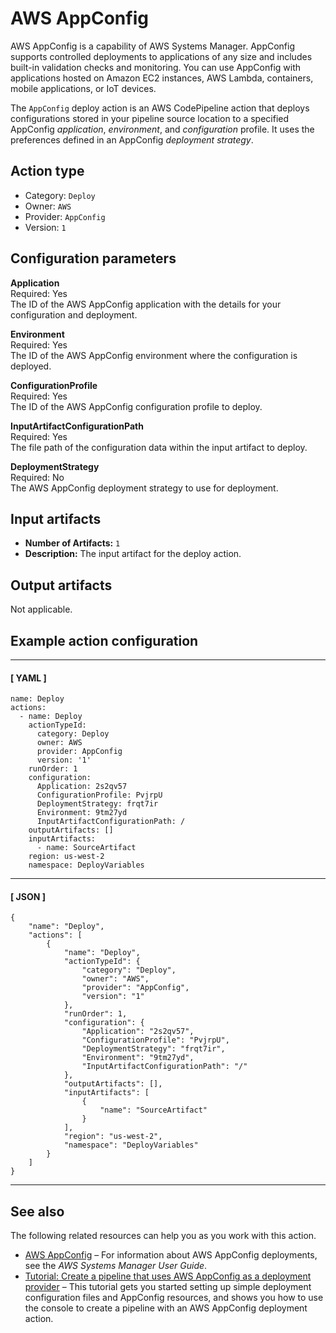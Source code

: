 # AWS AppConfig<a name="action-reference-AppConfig"></a>

AWS AppConfig is a capability of AWS Systems Manager\. AppConfig supports controlled deployments to applications of any size and includes built\-in validation checks and monitoring\. You can use AppConfig with applications hosted on Amazon EC2 instances, AWS Lambda, containers, mobile applications, or IoT devices\.

The `AppConfig` deploy action is an AWS CodePipeline action that deploys configurations stored in your pipeline source location to a specified AppConfig *application*, *environment*, and *configuration* profile\. It uses the preferences defined in an AppConfig *deployment strategy*\.

## Action type<a name="action-reference-AppConfig-type"></a>
+ Category: `Deploy`
+ Owner: `AWS`
+ Provider: `AppConfig`
+ Version: `1`

## Configuration parameters<a name="action-reference-AppConfig-config"></a>

**Application**  
Required: Yes  
The ID of the AWS AppConfig application with the details for your configuration and deployment\.

**Environment**  
Required: Yes  
The ID of the AWS AppConfig environment where the configuration is deployed\.

**ConfigurationProfile**  
Required: Yes  
The ID of the AWS AppConfig configuration profile to deploy\.

**InputArtifactConfigurationPath**  
Required: Yes  
The file path of the configuration data within the input artifact to deploy\.

**DeploymentStrategy**  
Required: No  
The AWS AppConfig deployment strategy to use for deployment\.

## Input artifacts<a name="action-reference-AppConfig-input"></a>
+ **Number of Artifacts:** `1`
+ **Description:** The input artifact for the deploy action\.

## Output artifacts<a name="action-reference-AppConfig-output"></a>

Not applicable\.

## Example action configuration<a name="action-reference-AppConfig-example"></a>

------
#### [ YAML ]

```
name: Deploy
actions:
  - name: Deploy
    actionTypeId:
      category: Deploy
      owner: AWS
      provider: AppConfig
      version: '1'
    runOrder: 1
    configuration:
      Application: 2s2qv57
      ConfigurationProfile: PvjrpU
      DeploymentStrategy: frqt7ir
      Environment: 9tm27yd
      InputArtifactConfigurationPath: /
    outputArtifacts: []
    inputArtifacts:
      - name: SourceArtifact
    region: us-west-2
    namespace: DeployVariables
```

------
#### [ JSON ]

```
{
    "name": "Deploy",
    "actions": [
        {
            "name": "Deploy",
            "actionTypeId": {
                "category": "Deploy",
                "owner": "AWS",
                "provider": "AppConfig",
                "version": "1"
            },
            "runOrder": 1,
            "configuration": {
                "Application": "2s2qv57",
                "ConfigurationProfile": "PvjrpU",
                "DeploymentStrategy": "frqt7ir",
                "Environment": "9tm27yd",
                "InputArtifactConfigurationPath": "/"
            },
            "outputArtifacts": [],
            "inputArtifacts": [
                {
                    "name": "SourceArtifact"
                }
            ],
            "region": "us-west-2",
            "namespace": "DeployVariables"
        }
    ]
}
```

------

## See also<a name="action-reference-StepFunctions-links"></a>

The following related resources can help you as you work with this action\.
+ [AWS AppConfig](https://docs.aws.amazon.com/systems-manager/latest/userguide/appconfig.html) – For information about AWS AppConfig deployments, see the *AWS Systems Manager User Guide*\.
+ [Tutorial: Create a pipeline that uses AWS AppConfig as a deployment provider](tutorials-AppConfig.md) – This tutorial gets you started setting up simple deployment configuration files and AppConfig resources, and shows you how to use the console to create a pipeline with an AWS AppConfig deployment action\.